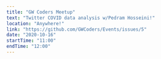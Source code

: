 ```yaml
---
title: "GW Coders Meetup"
text: "Twitter COVID data analysis w/Pedram Hosseini!"
location: "Anywhere!"
link: "https://github.com/GWCoders/Events/issues/5"
date: "2020-10-16"
startTime: "11:00"
endTime: "12:00"
---
```


